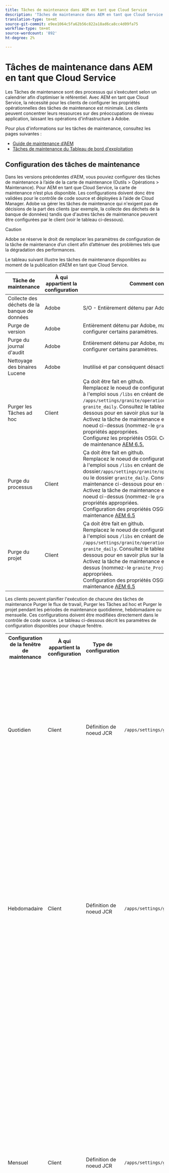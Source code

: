 ```yaml
---
title: Tâches de maintenance dans AEM en tant que Cloud Service
description: 'Tâches de maintenance dans AEM en tant que Cloud Service '
translation-type: tm+mt
source-git-commit: e9ee1064c5fa62b56c822a18ad6ca8cc4d09fa75
workflow-type: tm+mt
source-wordcount: '892'
ht-degree: 2%

---
```



# Tâches de maintenance dans AEM en tant que Cloud Service

Les Tâches de maintenance sont des processus qui s’exécutent selon un calendrier afin d’optimiser le référentiel. Avec AEM en tant que Cloud Service, la nécessité pour les clients de configurer les propriétés opérationnelles des tâches de maintenance est minimale. Les clients peuvent concentrer leurs ressources sur des préoccupations de niveau application, laissant les opérations d&#39;infrastructure à Adobe.

Pour plus d&#39;informations sur les tâches de maintenance, consultez les pages suivantes :

* [Guide de maintenance d’AEM](https://helpx.adobe.com/experience-manager/kb/AEM6-Maintenance-Guide.html)
* [Tâches de maintenance du Tableau de bord d&#39;exploitation](https://helpx.adobe.com/experience-manager/6-5/sites/administering/using/operations-dashboard.html#AutomatedMaintenanceTasks)

## Configuration des tâches de maintenance

Dans les versions précédentes d’AEM, vous pouviez configurer des tâches de maintenance à l’aide de la carte de maintenance (Outils > Opérations > Maintenance). Pour AEM en tant que Cloud Service, la carte de maintenance n’est plus disponible. Les configurations doivent donc être validées pour le contrôle de code source et déployées à l’aide de Cloud Manager. Adobe va gérer les tâches de maintenance qui n&#39;exigent pas de décisions de la part des clients (par exemple, la collecte des déchets de la banque de données) tandis que d&#39;autres tâches de maintenance peuvent être configurées par le client (voir le tableau ci-dessous).

>[!CAUTION]
>
>Adobe se réserve le droit de remplacer les paramètres de configuration de la tâche de maintenance d’un client afin d’atténuer des problèmes tels que la dégradation des performances.

Le tableau suivant illustre les tâches de maintenance disponibles au moment de la publication d’AEM en tant que Cloud Service.

| Tâche de maintenance | À qui appartient la configuration | Comment configurer (facultatif) |
|---|---|---|
| Collecte des déchets de la banque de données | Adobe | S/O - Entièrement détenu par Adobe |
| Purge de version | Adobe | Entièrement détenu par Adobe, mais à l&#39;avenir, les clients pourront configurer certains paramètres. |
| Purge du journal d&#39;audit | Adobe | Entièrement détenu par Adobe, mais à l&#39;avenir, les clients pourront configurer certains paramètres. |
| Nettoyage des binaires Lucene | Adobe | Inutilisé et par conséquent désactivé par Adobe. |
| Purger les Tâches ad hoc | Client | Ça doit être fait en github. <br> Remplacez le noeud de configuration de la fenêtre de maintenance prêt à l&#39;emploi sous `/libs` en créant des propriétés sous le dossier `/apps/settings/granite/operations/maintenance/granite_weekly` ou `granite_daily`. Consultez le tableau de la fenêtre de maintenance ci-dessous pour en savoir plus sur la configuration. <br> Activez la tâche de maintenance en ajoutant un autre noeud sous le noeud ci-dessus (nommez-le `granite_TaskPurgeTask`) avec les propriétés appropriées. <br> Configurez les propriétés OSGI. Consultez la documentation de la Tâche de maintenance [AEM 6.5.](https://helpx.adobe.com/experience-manager/kb/AEM6-Maintenance-Guide.html) |
| Purge du processus | Client | Ça doit être fait en github. <br> Remplacez le noeud de configuration de la fenêtre de maintenance prêt à l&#39;emploi sous `/libs` en créant des propriétés sous le dossier`/apps/settings/granite/operations/maintenance/granite_weekly` ou le dossier `granite_daily`. Consultez le tableau de la fenêtre de maintenance ci-dessous pour en savoir plus sur la configuration. <br> Activez la tâche de maintenance en ajoutant un autre noeud sous le noeud ci-dessus (nommez-le `granite_WorkflowPurgeTask`) avec les propriétés appropriées. <br> Configuration des propriétés OSGI Voir la documentation de la Tâche de maintenance [AEM 6.5](https://helpx.adobe.com/experience-manager/kb/AEM6-Maintenance-Guide.html) |
| Purge du projet | Client | Ça doit être fait en github. <br> Remplacez le noeud de configuration de la fenêtre de maintenance prêt à l&#39;emploi sous `/libs` en créant des propriétés sous le dossier `/apps/settings/granite/operations/maintenance/granite_weekly` ou `granite_daily`. Consultez le tableau de la fenêtre de maintenance ci-dessous pour en savoir plus sur la configuration. <br> Activez la tâche de maintenance en ajoutant un noeud sous le noeud ci-dessus (nommez-le `granite_ProjectPurgeTask`) avec les propriétés appropriées. <br> Configuration des propriétés OSGI Voir la documentation de la Tâche de maintenance [AEM 6.5](https://helpx.adobe.com/experience-manager/kb/AEM6-Maintenance-Guide.html) |

Les clients peuvent planifier l&#39;exécution de chacune des tâches de maintenance Purger le flux de travail, Purger les Tâches ad hoc et Purger le projet pendant les périodes de maintenance quotidienne, hebdomadaire ou mensuelle. Ces configurations doivent être modifiées directement dans le contrôle de code source. Le tableau ci-dessous décrit les paramètres de configuration disponibles pour chaque fenêtre.

<table>
  <tr>
    <th>Configuration de la fenêtre de maintenance</th>
    <th>À qui appartient la configuration</th>
    <th>Type de configuration</th>
    <th>Emplacement</th>
    <th>Exemple</th>
    <th>Paramètres</th>
  </tr>
  <tr>
    <td>Quotidien</td>
    <td>Client</td>
    <td>Définition de noeud JCR</td>
    <td><code>/apps/settings/granite/operations/maintenance/granite_daily </code></td>
    <td>Voir l'exemple de code 1 ci-dessous</td>
   <td>
    <ul>
    <li><strong>windowSchedule</strong> = daily (cette valeur ne doit pas être modifiée)</li>
    <li><strong>windowStartTime</strong> = HH:MM utilisant comme horloge de 24 heures. Définit le moment où les Tâches de maintenance associées à la fenêtre de maintenance quotidienne doivent commencer à s'exécuter.</li>
    <li><strong>windowEndTime</strong> = HH:MM utilisant comme horloge de 24 heures. Définit quand les Tâches de maintenance associées à la fenêtre Maintenance quotidienne doivent cesser d'être exécutées si elles ne sont pas encore terminées.</li>
    </ul> </td> 
  </tr>
  <tr>
    <td>Hebdomadaire</td>
    <td>Client</td>
    <td>Définition de noeud JCR</td>
    <td><code>/apps/settings/granite/operations/maintenance/granite_weekly</code></td>
    <td>Voir l'exemple de code 2 ci-dessous</td>
     <td>
    <ul>
    <li><strong>windowSchedule</strong> = hebdomadaire (cette valeur ne doit pas être modifiée)</li>
    <li><strong>windowStartTime</strong> = HH:MM utilisant comme horloge de 24 heures. Définit le moment où les Tâches de maintenance associées à la fenêtre de maintenance hebdomadaire doivent commencer à s'exécuter.</li>
    <li><strong>windowEndTime</strong> = HH:MM utilisant comme horloge de 24 heures. Définit quand les Tâches de maintenance associées à la fenêtre de maintenance hebdomadaire doivent cesser d'être exécutées si elles ne sont pas encore terminées.</li>
    <li><strong>windowScheduleWeekdays = Tableau de 2 valeurs comprises entre 1 et 7. par ex. [5,5].</strong> La première valeur du tableau est le jour de début de la planification de la tâche et la seconde est le jour de fin de l'arrêt de la tâche. L’heure exacte du début et de la fin est régie par windowStartTime et windowEndTime, respectivement.</li>
    </ul> </td> 
  </tr>
  <tr>
    <td>Mensuel</td>
    <td>Client</td>
    <td>Définition de noeud JCR</td>
    <td><code>/apps/settings/granite/operations/maintenance/granite_monthly</code></td>
    <td>Voir l'exemple de code 3 ci-dessous</td>
     <td>
    <ul>
    <li><strong>windowSchedule</strong> = daily (cette valeur ne doit pas être modifiée)</li>
    <li><strong>windowStartTime</strong> = HH:MM utilisant comme horloge de 24 heures. Définit le moment où les Tâches de maintenance associées à la fenêtre de maintenance mensuelle doivent commencer à s'exécuter.</li>
    <li><strong>windowEndTime</strong> = HH:MM utilisant comme horloge de 24 heures. Définit quand les Tâches de maintenance associées à la fenêtre de maintenance mensuelle doivent cesser d'être exécutées si elles ne sont pas encore terminées.</li>
    <li><strong>windowScheduleWeekdays = Tableau de 2 valeurs comprises entre 1 et 7. par ex. [5,5].</strong> La première valeur du tableau est le jour de début de la planification de la tâche et la seconde est le jour de fin de l'arrêt de la tâche. L’heure exacte du début et de la fin est régie par windowStartTime et windowEndTime, respectivement.</li>
    <li><strong>windowFirstLastStartDay - 0/1</strong> 0 pour planifier la première semaine du mois ou 1 pour planifier la dernière semaine du mois. L’absence d’une valeur planifierait efficacement les tâches tous les jours, comme régi par windowScheduleWeekdays tous les mois.</li>
    </ul> </td> 
  </tr>
</table>

Exemple de code 1

```xml
<?xml version="1.0" encoding="UTF-8"?>
<jcr:root xmlns:sling="http://sling.apache.org/jcr/sling/1.0" 
  xmlns:jcr="http://www.jcp.org/jcr/1.0" 
  jcr:primaryType="sling:Folder"
  sling:configCollectionInherit="true"
  sling:configPropertyInherit="true"
  windowSchedule="daily"
  windowStartTime="03:00"
  windowEndTime="05:00"
 />
```

Exemple de code 2

```xml
<?xml version="1.0" encoding="UTF-8"?>
<jcr:root xmlns:sling="http://sling.apache.org/jcr/sling/1.0" 
   xmlns:jcr="http://www.jcp.org/jcr/1.0"
   jcr:primaryType="sling:Folder"
   sling:configCollectionInherit="true"
   sling:configPropertyInherit="true"
   windowEndTime="15:30"
   windowSchedule="weekly"
   windowScheduleWeekdays="[5,5]"
   windowStartTime="14:30"/>
```

Exemple de code 2

```xml
<?xml version="1.0" encoding="UTF-8"?>
<jcr:root xmlns:sling="http://sling.apache.org/jcr/sling/1.0" 
   xmlns:jcr="http://www.jcp.org/jcr/1.0"
   jcr:primaryType="sling:Folder"
   sling:configCollectionInherit="true"
   sling:configPropertyInherit="true"
   windowEndTime="15:30"
   windowSchedule="monthly"
   windowFirstLastStartDay=0
   windowScheduleWeekdays="[5,5]"
   windowStartTime="14:30"/>
```
